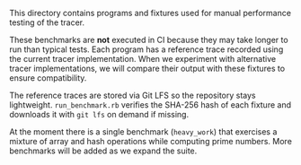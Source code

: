 This directory contains programs and fixtures used for manual performance testing of the tracer.

These benchmarks are **not** executed in CI because they may take longer to run than typical tests. Each program has a reference trace recorded using the current tracer implementation. When we experiment with alternative tracer implementations, we will compare their output with these fixtures to ensure compatibility.

The reference traces are stored via Git LFS so the repository stays lightweight. `run_benchmark.rb` verifies the SHA-256 hash of each fixture and downloads it with `git lfs` on demand if missing.

At the moment there is a single benchmark (`heavy_work`) that exercises a mixture of array and hash operations while computing prime numbers. More benchmarks will be added as we expand the suite.
